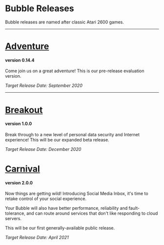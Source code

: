 Bubble Releases
===============

Bubble releases are named after classic Atari 2600 games.

----
# [Adventure](adventure.md)
#### version 0.14.4
Come join us on a great adventure! This is our pre-release evaluation version.

*Target Release Date: September 2020*

----
# [Breakout](breakout.md)
#### version 1.0.0
Break through to a new level of personal data security and Internet experience! This will be our expanded beta release.

*Target Release Date: December 2020*

# [Carnival](carnival.md)
#### version 2.0.0
Now things are getting wild! Introducing Social Media Inbox, it's time to retake control of your social experience.

Your Bubble will also have better performance, reliability and fault-tolerance, and can route around services that don't like responding to cloud servers.

This will be our first generally-available public release.

*Target Release Date: April 2021*
